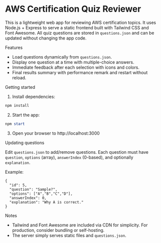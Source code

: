 # AWS Certification Quiz Reviewer

This is a lightweight web app for reviewing AWS certification topics. It uses Node.js + Express to serve a static frontend built with Tailwind CSS and Font Awesome. All quiz questions are stored in `questions.json` and can be updated without changing the app code.

Features
- Load questions dynamically from `questions.json`.
- Display one question at a time with multiple-choice answers.
- Immediate feedback after each selection with icons and colors.
- Final results summary with performance remark and restart without reload.

Getting started

1. Install dependencies:

```powershell
npm install
```

2. Start the app:

```powershell
npm start
```

3. Open your browser to http://localhost:3000

Updating questions

Edit `questions.json` to add/remove questions. Each question must have `question`, `options` (array), `answerIndex` (0-based), and optionally `explanation`.

Example:

```
{
  "id": 5,
  "question": "Sample?",
  "options": ["A","B","C","D"],
  "answerIndex": 0,
  "explanation": "Why A is correct."
}
```

Notes
- Tailwind and Font Awesome are included via CDN for simplicity. For production, consider bundling or self-hosting.
- The server simply serves static files and `questions.json`.
